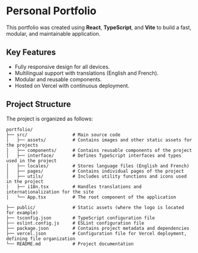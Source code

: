 # Personal Portfolio

This portfolio was created using **React**, **TypeScript**, and **Vite** to build a fast, modular, and maintainable application.

## Key Features
- Fully responsive design for all devices.
- Multilingual support with translations (English and French).
- Modular and reusable components.
- Hosted on Vercel with continuous deployment.

## Project Structure

The project is organized as follows:

```plaintext
portfolio/
├── src/                 # Main source code
│   ├── assets/          # Contains images and other static assets for the projects
│   ├── components/      # Contains reusable components of the project
│   ├── interface/       # Defines TypeScript interfaces and types used in the project
│   ├── locales/         # Stores language files (English and French)
│   ├── pages/           # Contains individual pages of the project
│   ├── utils/           # Includes utility functions and icons used in the project
│   ├── i18n.tsx         # Handles translations and internationalization for the site
│   └── App.tsx          # The root component of the application

├── public/              # Static assets (where the logo is located for example)
├── tsconfig.json        # TypeScript configuration file
├── eslint.config.js     # ESLint configuration file
├── package.json         # Contains project metadata and dependencies
├── vercel.json          # Configuration file for Vercel deployment, defining file organization
└── README.md            # Project documentation

